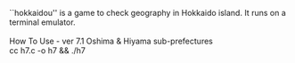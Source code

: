``hokkaidou'' is a game to check geography in Hokkaido island. It runs on a <BR>
terminal emulator.<BR>
<BR>
How To Use - ver 7.1 Oshima & Hiyama sub-prefectures<BR>
cc h7.c -o h7 && ./h7





